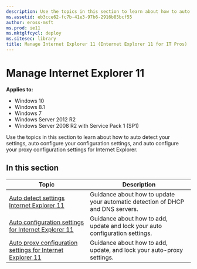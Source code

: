 ```yaml
---
description: Use the topics in this section to learn about how to auto detect your settings, auto configure your configuration settings, and auto configure your proxy configuration settings for Internet Explorer.
ms.assetid: eb3cce62-fc7b-41e3-97b6-2916b85bcf55
author: eross-msft
ms.prod: ie11
ms.mktglfcycl: deploy
ms.sitesec: library
title: Manage Internet Explorer 11 (Internet Explorer 11 for IT Pros)
---
```


# Manage Internet Explorer 11

**Applies to:**

-   Windows 10
-   Windows 8.1
-   Windows 7
-   Windows Server 2012 R2
-   Windows Server 2008 R2 with Service Pack 1 (SP1)

Use the topics in this section to learn about how to auto detect your settings, auto configure your configuration settings, and auto configure your proxy configuration settings for Internet Explorer.

## In this section

|Topic |Description |
|------|------------|
|[Auto detect settings Internet Explorer 11](auto-detect-settings-for-ie11.md) |Guidance about how to update your automatic detection of DHCP and DNS servers. |
|[Auto configuration settings for Internet Explorer 11](auto-configuration-settings-for-ie11.md) |Guidance about how to add, update and lock your auto configuration settings. |
|[Auto proxy configuration settings for Internet Explorer 11](auto-proxy-configuration-settings-for-ie11.md) |Guidance about how to add, update, and lock your auto-proxy settings. | 

 

 



